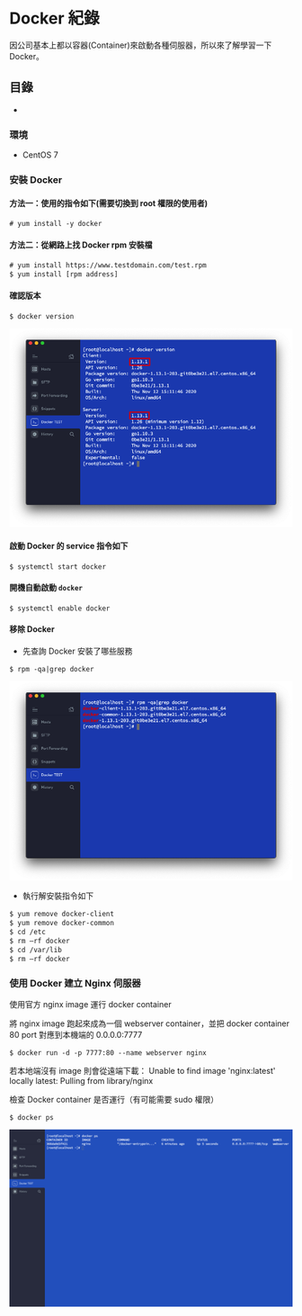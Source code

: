 # Docker 紀錄

因公司基本上都以容器(Container)來啟動各種伺服器，所以來了解學習一下 Docker。

## 目錄

-

### 環境

- CentOS 7

### 安裝 Docker

#### 方法一：使用的指令如下(需要切換到 root 權限的使用者)

```shell
# yum install -y docker
```

#### 方法二：從網路上找 Docker rpm 安裝檔

```shell
# yum install https://www.testdomain.com/test.rpm
$ yum install [rpm address]
```

#### 確認版本

```shell
$ docker version
```

![查詢 Docker Version](Upload/Docker-Practice/Check-Docker-Version.png)

#### 啟動 Docker 的 service 指令如下

```shell
$ systemctl start docker
```

#### 開機自動啟動 `docker`

```shell
$ systemctl enable docker
```

#### 移除 Docker

- 先查詢 Docker 安裝了哪些服務

```shell
$ rpm -qa|grep docker
```

![查詢 Docker 安裝了哪些服務](Upload/Docker-Practice/Remove-Docker-qegrep.png)

- 執行解安裝指令如下

```shell
$ yum remove docker-client
$ yum remove docker-common
$ cd /etc
$ rm –rf docker
$ cd /var/lib
$ rm –rf docker
```

### 使用 Docker 建立 Nginx 伺服器

使用官方 nginx image 運行 docker container

將 nginx image 跑起來成為一個 webserver container，並把 docker container 80 port 對應到本機端的 0.0.0.0:7777

```shell
$ docker run -d -p 7777:80 --name webserver nginx
```

若本地端沒有 image 則會從遠端下載：
Unable to find image 'nginx:latest' locally
latest: Pulling from library/nginx

檢查 Docker container 是否運行（有可能需要 sudo 權限）

```shell
$ docker ps
```

![檢查 Docker container 是否運行](Upload/Docker-Practice/Docker-running-list.png)